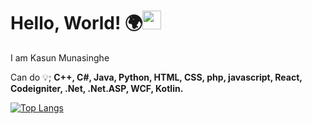 
# Hello, World! 🌍<img src="https://raw.githubusercontent.com/MartinHeinz/MartinHeinz/master/wave.gif" width="30px">

I am Kasun Munasinghe

Can do 💡; 
<strong>C++, C#, Java, Python, HTML, CSS, php, javascript, React, Codeigniter, .Net, .Net.ASP, WCF, Kotlin.</strong>


[1.2]: http://i.imgur.com/wWzX9uB.png (twitter icon without padding)
[2.2]: https://raw.githubusercontent.com/MartinHeinz/MartinHeinz/master/linkedin-3-16.png (LinkedIn icon without padding)



<a href="https://github-readme-stats.vercel.app/api/top-langs/?username=kuMunasinghe&theme=blue-green">
 

[![Top Langs](https://github-readme-stats.vercel.app/api/top-langs/?username=kuMunasinghe&langs_count=10)](https://github.com/anuraghazra/github-readme-stats)

